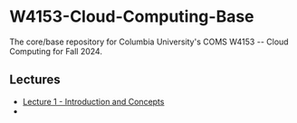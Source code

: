 # W4153-Cloud-Computing-Base

The core/base repository for Columbia University's COMS W4153 -- Cloud Computing for Fall 2024.


## Lectures

- [Lecture 1 - Introduction and Concepts](Lectures/W4153-2024F-1-Introduction-Concepts/W4153-2024F-1-Introduction-Concepts-V5.pdf)
- 
